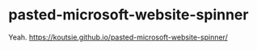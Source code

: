 # pasted-microsoft-website-spinner
Yeah.
https://koutsie.github.io/pasted-microsoft-website-spinner/
